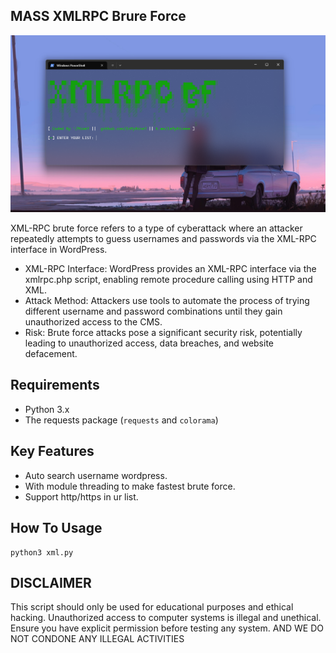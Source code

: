 ## MASS XMLRPC Brure Force

<img src="https://raw.githubusercontent.com/InMyMine7/InMyMine7/main/xml.png">

XML-RPC brute force refers to a type of cyberattack where an attacker repeatedly attempts to guess usernames and passwords via the XML-RPC interface in WordPress.

- XML-RPC Interface: WordPress provides an XML-RPC interface via the xmlrpc.php script, enabling remote procedure calling using HTTP and XML.
- Attack Method: Attackers use tools to automate the process of trying different username and password combinations until they gain unauthorized access to the CMS.
- Risk: Brute force attacks pose a significant security risk, potentially leading to unauthorized access, data breaches, and website defacement.

## Requirements
- Python 3.x
- The requests package (`requests` and `colorama`)

## Key Features
- Auto search username wordpress. 
- With module threading to make fastest brute force.
- Support http/https in ur list.

## How To Usage 

```
python3 xml.py
```
## DISCLAIMER
This script should only be used for educational purposes and ethical hacking. Unauthorized access to computer systems is illegal and unethical. Ensure you have explicit permission before testing any system. AND WE DO NOT CONDONE ANY ILLEGAL ACTIVITIES
